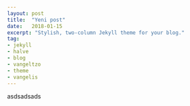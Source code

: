 ```yaml
---
layout: post
title:  "Yeni post"
date:   2018-01-15
excerpt: "Stylish, two-column Jekyll theme for your blog."
tag:
- jekyll 
- halve
- blog
- vangeltzo
- theme
- vangelis
---
```



asdsadsads